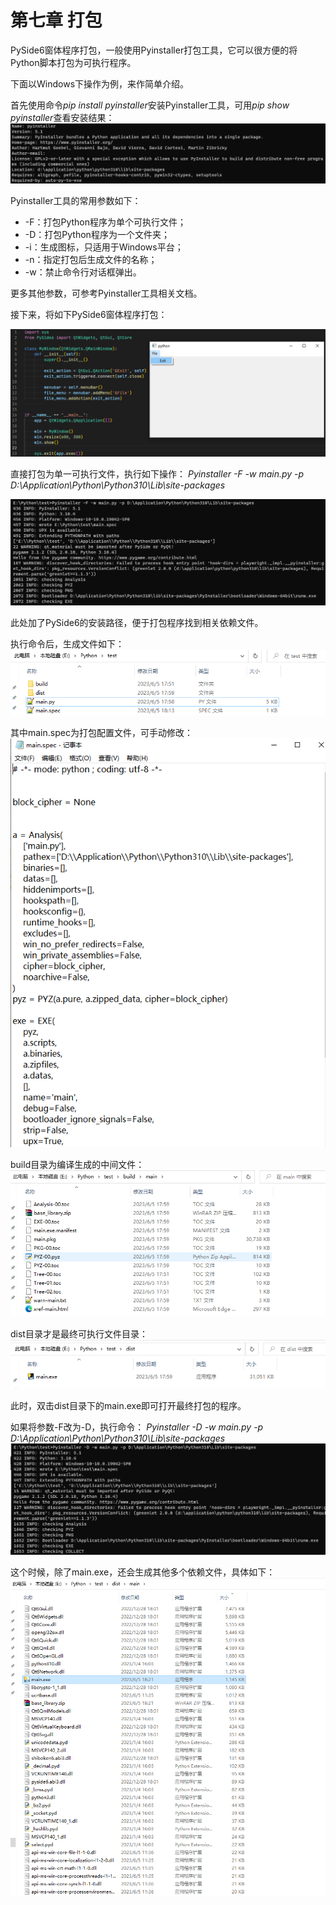 # 第七章 打包

PySide6窗体程序打包，一般使用Pyinstaller打包工具，它可以很方便的将Python脚本打包为可执行程序。

下面以Windows下操作为例，来作简单介绍。

首先使用命令*pip install pyinstaller*安装Pyinstaller工具，可用*pip show pyinstaller*查看安装结果：
![1685959591276](image/Chapter7/1685959591276.png)

Pyinstaller工具的常用参数如下：
* -F：打包Python程序为单个可执行文件；
* -D：打包Python程序为一个文件夹；
* -i：生成图标，只适用于Windows平台；
* -n：指定打包后生成文件的名称；
* -w：禁止命令行对话框弹出。

更多其他参数，可参考Pyinstaller工具相关文档。

接下来，将如下PySide6窗体程序打包：

![1685959871361](image/Chapter7/1685959871361.png)

直接打包为单一可执行文件，执行如下操作：
*Pyinstaller -F -w main.py -p D:\Application\Python\Python310\Lib\site-packages*

![1685960028563](image/Chapter7/1685960028563.png)

此处加了PySide6的安装路径，便于打包程序找到相关依赖文件。

执行命令后，生成文件如下：
![1685960064142](image/Chapter7/1685960064142.png)

其中main.spec为打包配置文件，可手动修改：
![1685960205314](image/Chapter7/1685960205314.png)

build目录为编译生成的中间文件：
![1685960225346](image/Chapter7/1685960225346.png)

dist目录才是最终可执行文件目录：
![1685960239410](image/Chapter7/1685960239410.png)

此时，双击dist目录下的main.exe即可打开最终打包的程序。

如果将参数-F改为-D，执行命令：
*Pyinstaller -D -w main.py -p D:\Application\Python\Python310\Lib\site-packages*
![1685960750266](image/Chapter7/1685960750266.png)

这个时候，除了main.exe，还会生成其他多个依赖文件，具体如下：
![1685960681986](image/Chapter7/1685960681986.png)